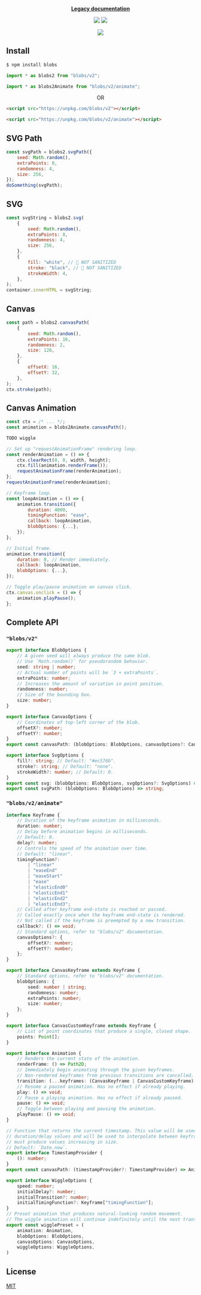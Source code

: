 <p align="center">
    <a href="https://github.com/g-harel/blobs/blob/master/README.legacy.md"><b>Legacy documentation</b></a>
</p>

<p align="center">
    <a href="https://www.npmjs.com/package/blobs"><!--
     --><img src="https://img.shields.io/npm/v/blobs.svg"><!--
 --></a>
    <a href="https://github.com/g-harel/blobs/actions?query=workflow%3Aon-push"><!--
     --><img src="https://img.shields.io/github/actions/workflow/status/g-harel/blobs/push.yml?event=on-push"><!--
 --></a>
</p>

<p align="center">
    <a href="https://blobs.dev">
        <img src="./assets/logo.svg?sanitize=true">
    </a>
</p>

## Install

```bash
$ npm install blobs
```

```ts
import * as blobs2 from "blobs/v2";
```

```ts
import * as blobs2Animate from "blobs/v2/animate";
```

<p align="center">
    OR
</p>

```html
<script src="https://unpkg.com/blobs/v2"></script>
```

```html
<script src="https://unpkg.com/blobs/v2/animate"></script>
```

## SVG Path

```js
const svgPath = blobs2.svgPath({
    seed: Math.random(),
    extraPoints: 8,
    randomness: 4,
    size: 256,
});
doSomething(svgPath);
```

## SVG

```js
const svgString = blobs2.svg(
    {
        seed: Math.random(),
        extraPoints: 8,
        randomness: 4,
        size: 256,
    },
    {
        fill: "white", // 🚨 NOT SANITIZED
        stroke: "black", // 🚨 NOT SANITIZED
        strokeWidth: 4,
    },
);
container.innerHTML = svgString;
```

## Canvas

```js
const path = blobs2.canvasPath(
    {
        seed: Math.random(),
        extraPoints: 16,
        randomness: 2,
        size: 128,
    },
    {
        offsetX: 16,
        offsetY: 32,
    },
);
ctx.stroke(path);
```

## Canvas Animation

```js
const ctx = /* ... */;
const animation = blobs2Animate.canvasPath();

TODO wiggle

// Set up "requestAnimationFrame" rendering loop.
const renderAnimation = () => {
    ctx.clearRect(0, 0, width, height);
    ctx.fill(animation.renderFrame());
    requestAnimationFrame(renderAnimation);
};
requestAnimationFrame(renderAnimation);

// Keyframe loop.
const loopAnimation = () => {
    animation.transition({
        duration: 4000,
        timingFunction: "ease",
        callback: loopAnimation,
        blobOptions: {...},
    });
};

// Initial frame.
animation.transition({
    duration: 0, // Render immediately.
    callback: loopAnimation,
    blobOptions: {...},
});

// Toggle play/pause animation on canvas click.
ctx.canvas.onclick = () => {
    animation.playPause();
};
```

## Complete API

### `"blobs/v2"`

```ts
export interface BlobOptions {
    // A given seed will always produce the same blob.
    // Use `Math.random()` for pseudorandom behavior.
    seed: string | number;
    // Actual number of points will be `3 + extraPoints`.
    extraPoints: number;
    // Increases the amount of variation in point position.
    randomness: number;
    // Size of the bounding box.
    size: number;
}

export interface CanvasOptions {
    // Coordinates of top-left corner of the blob.
    offsetX?: number;
    offsetY?: number;
}
export const canvasPath: (blobOptions: BlobOptions, canvasOptions?: CanvasOptions) => Path2D;

export interface SvgOptions {
    fill?: string; // Default: "#ec576b".
    stroke?: string; // Default: "none".
    strokeWidth?: number; // Default: 0.
}
export const svg: (blobOptions: BlobOptions, svgOptions?: SvgOptions) => string;
export const svgPath: (blobOptions: BlobOptions) => string;
```

### `"blobs/v2/animate"`

```ts
interface Keyframe {
    // Duration of the keyframe animation in milliseconds.
    duration: number;
    // Delay before animation begins in milliseconds.
    // Default: 0.
    delay?: number;
    // Controls the speed of the animation over time.
    // Default: "linear".
    timingFunction?:
        | "linear"
        | "easeEnd"
        | "easeStart"
        | "ease"
        | "elasticEnd0"
        | "elasticEnd1"
        | "elasticEnd2"
        | "elasticEnd3";
    // Called after keyframe end-state is reached or passed.
    // Called exactly once when the keyframe end-state is rendered.
    // Not called if the keyframe is preempted by a new transition.
    callback?: () => void;
    // Standard options, refer to "blobs/v2" documentation.
    canvasOptions?: {
        offsetX?: number;
        offsetY?: number;
    };
}

export interface CanvasKeyframe extends Keyframe {
    // Standard options, refer to "blobs/v2" documentation.
    blobOptions: {
        seed: number | string;
        randomness: number;
        extraPoints: number;
        size: number;
    };
}

export interface CanvasCustomKeyframe extends Keyframe {
    // List of point coordinates that produce a single, closed shape.
    points: Point[];
}

export interface Animation {
    // Renders the current state of the animation.
    renderFrame: () => Path2D;
    // Immediately begin animating through the given keyframes.
    // Non-rendered keyframes from previous transitions are cancelled.
    transition: (...keyframes: (CanvasKeyframe | CanvasCustomKeyframe)[]) => void;
    // Resume a paused animation. Has no effect if already playing.
    play: () => void;
    // Pause a playing animation. Has no effect if already paused.
    pause: () => void;
    // Toggle between playing and pausing the animation.
    playPause: () => void;
}

// Function that returns the current timestamp. This value will be used for all
// duration/delay values and will be used to interpolate between keyframes. It
// must produce values increasing in size.
// Default: `Date.now`.
export interface TimestampProvider {
    (): number;
}
export const canvasPath: (timestampProvider?: TimestampProvider) => Animation;

export interface WiggleOptions {
    speed: number;
    initialDelay?: number;
    initialTransition?: number;
    initialTimingFunction?: Keyframe["timingFunction"];
}
// Preset animation that produces natural-looking random movement.
// The wiggle animation will continue indefinitely until the next transition.
export const wigglePreset = (
    animation: Animation,
    blobOptions: BlobOptions,
    canvasOptions: CanvasOptions,
    wiggleOptions: WiggleOptions,
)
```

## License

[MIT](./LICENSE)
